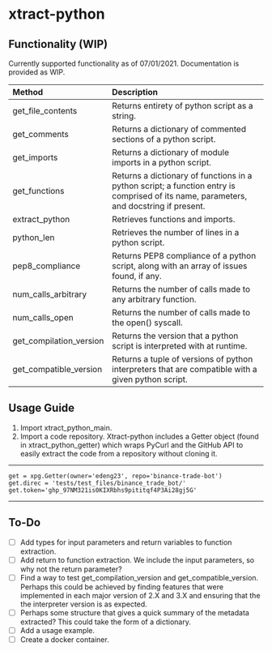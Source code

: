 
# xtract-python

## Functionality (WIP)

Currently supported functionality as of 07/01/2021. Documentation is provided as WIP.

|Method              |Description 
|:-------------------|:------------------------------|
|get_file_contents|Returns entirety of python script as a string.
|get_comments|Returns a dictionary of commented sections of a python script.
|get_imports|Returns a dictionary of module imports in a python script.
|get_functions|Returns a dictionary of functions in a python script; a function entry is comprised of its name, parameters, and docstring if present.
|extract_python|Retrieves functions and imports.
|python_len|Retrieves the number of lines in a python script.
|pep8_compliance|Returns PEP8 compliance of a python script, along with an array of issues found, if any.
|num_calls_arbitrary|Returns the number of calls made to any arbitrary function.
|num_calls_open|Returns the number of calls made to the open() syscall.
|get_compilation_version|Returns the version that a python script is interpreted with at runtime.
|get_compatible_version|Returns a tuple of versions of python interpreters that are compatible with a given python script.

## Usage Guide
1. Import xtract_python_main.
2. Import a code repository. Xtract-python includes a Getter object (found in xtract_python_getter) which wraps PyCurl and the GitHub API to easily extract the code from a repository without cloning it.
---
    get = xpg.Getter(owner='edeng23', repo='binance-trade-bot')
    get.direc = 'tests/test_files/binance_trade_bot/'
    get.token='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'
---

## To-Do
 - [ ] Add types for input parameters and return variables to function extraction.
 - [ ] Add return to function extraction. We include the input parameters, so why not the return parameter?
 - [ ] Find a way to test get_compilation_version and get_compatible_version. Perhaps this could be achieved by finding features that were implemented in each major version of 2.X and 3.X and ensuring that the the interpreter version is as expected.
 - [ ] Perhaps some structure that gives a quick summary of the metadata extracted? This could take the form of a dictionary.
 - [ ] Add a usage example.
 - [ ] Create a docker container.
